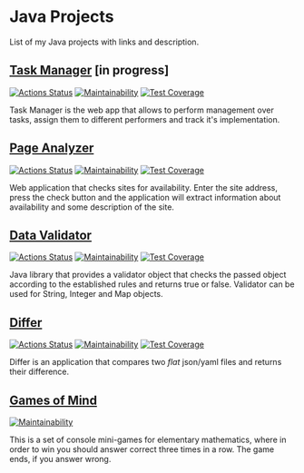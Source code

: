 # Java Projects
List of my Java projects with links and description.


## [Task Manager](https://github.com/RedGradient/java-project-73) [in progress]
[![Actions Status](https://github.com/RedGradient/java-project-73/workflows/build/badge.svg)](https://github.com/RedGradient/java-project-73/actions)
[![Maintainability](https://api.codeclimate.com/v1/badges/8f409cc6c1037e108bed/maintainability)](https://codeclimate.com/github/RedGradient/java-project-73/maintainability)
[![Test Coverage](https://api.codeclimate.com/v1/badges/8f409cc6c1037e108bed/test_coverage)](https://codeclimate.com/github/RedGradient/java-project-73/test_coverage)

Task Manager is the web app that allows to perform management over tasks, assign them to different performers and track it's implementation.


## [Page Analyzer](https://github.com/RedGradient/java-project-72)
[![Actions Status](https://github.com/RedGradient/java-project-72/workflows/build/badge.svg)](https://github.com/RedGradient/java-project-72/actions)
[![Maintainability](https://api.codeclimate.com/v1/badges/271cd691f05282a5d965/maintainability)](https://codeclimate.com/github/RedGradient/java-project-72/maintainability)
[![Test Coverage](https://api.codeclimate.com/v1/badges/271cd691f05282a5d965/test_coverage)](https://codeclimate.com/github/RedGradient/java-project-72/test_coverage)

Web application that checks sites for availability. Enter the site address, press the check button and the application will extract information about availability and some description of the site.  


## [Data Validator](https://github.com/RedGradient/java-project-78)
[![Actions Status](https://github.com/RedGradient/java-project-78/workflows/build/badge.svg)](https://github.com/RedGradient/java-project-78/actions)
[![Maintainability](https://api.codeclimate.com/v1/badges/18c11c3e4854549bcddd/maintainability)](https://codeclimate.com/github/RedGradient/java-project-78/maintainability)
[![Test Coverage](https://api.codeclimate.com/v1/badges/18c11c3e4854549bcddd/test_coverage)](https://codeclimate.com/github/RedGradient/java-project-78/test_coverage)

Java library that provides a validator object that checks the passed object according to the established rules and returns true or false. Validator can be used for String, Integer and Map objects.


## [Differ](https://github.com/RedGradient/java-project-71)
[![Actions Status](https://github.com/RedGradient/java-project-71/workflows/build/badge.svg)](https://github.com/RedGradient/java-project-71/actions)
[![Maintainability](https://api.codeclimate.com/v1/badges/e581639bb4d1ad189640/maintainability)](https://codeclimate.com/github/RedGradient/java-project-71/maintainability)
[![Test Coverage](https://api.codeclimate.com/v1/badges/e581639bb4d1ad189640/test_coverage)](https://codeclimate.com/github/RedGradient/java-project-71/test_coverage)

Differ is an application that compares two *flat* json/yaml files and returns their difference.


## [Games of Mind](https://github.com/RedGradient/java-project-61)
[![Maintainability](https://api.codeclimate.com/v1/badges/66d487cd35c7f6c49c64/maintainability)](https://codeclimate.com/github/RedGradient/java-project-61/maintainability)

This is a set of console mini-games for elementary mathematics, where in order to win you should answer correct three times in a row. The game ends, if you answer wrong.
